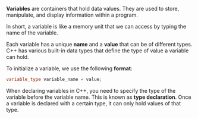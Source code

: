 **Variables** are containers that hold data values. They are used to store, manipulate, and display information within a program.

In short, a variable is like a memory unit that we can access by typing the name of the variable. 

Each variable has a unique **name** and a **value** that can be of different types. C++ has various built-in data types that define the type of value a variable can hold.

To initialize a variable, we use the following **format**:

```cpp
variable_type variable_name = value;
```

When declaring variables in C++, you need to specify the type of the variable before the variable name. This is known as **type declaration**. Once a variable is declared with a certain type, it can only hold values of that type.
